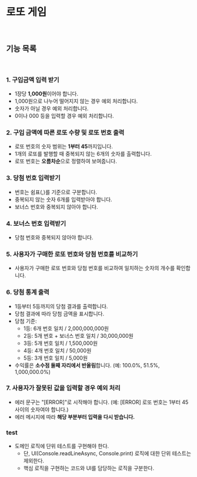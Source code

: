 # 로또 게임

<br/>

## 기능 목록

<br/>

### 1. 구입금액 입력 받기

- 1장당 <strong>1,000원</strong>이어야 합니다.
- 1,000원으로 나누어 떨어지지 않는 경우 예외 처리합니다.
- 숫자가 아닐 경우 예외 처리합니다.
- 0이나 000 등을 입력할 경우 예외 처리합니다.

### 2. 구입 금액에 따른 로또 수량 및 로또 번호 출력

- 로또 번호의 숫자 범위는 <strong>1부터 45</strong>까지입니다.
- 1개의 로또를 발행할 때 중복되지 않는 6개의 숫자를 출력합니다.
- 로또 번호는 <strong>오름차순</strong>으로 정렬하여 보여줍니다.

### 3. 당첨 번호 입력받기

- 번호는 쉼표(,)를 기준으로 구분합니다.
- 중복되지 않는 숫자 6개를 입력받아야 합니다.
- 보너스 번호와 중복되지 않아야 합니다.

### 4. 보너스 번호 입력받기

- 당첨 번호와 중복되지 않아야 합니다.

### 5. 사용자가 구매한 로또 번호와 당첨 번호를 비교하기

- 사용자가 구매한 로또 번호와 당첨 번호를 비교하여 일치하는 숫자의 개수를 확인합니다.

### 6. 당첨 통계 출력

- 1등부터 5등까지의 당첨 결과를 출력합니다.
- 당첨 결과에 따라 당첨 금액을 표시합니다.
- 당첨 기준:
  - 1등: 6개 번호 일치 / 2,000,000,000원
  - 2등: 5개 번호 + 보너스 번호 일치 / 30,000,000원
  - 3등: 5개 번호 일치 / 1,500,000원
  - 4등: 4개 번호 일치 / 50,000원
  - 5등: 3개 번호 일치 / 5,000원
- 수익률은 <strong>소수점 둘째 자리에서 반올림</strong>합니다.
  (예: 100.0%, 51.5%, 1,000,000.0%)

### 7. 사용자가 잘못된 값을 입력할 경우 예외 처리

- 에러 문구는 "[ERROR]"로 시작해야 합니다.
  (예: [ERROR] 로또 번호는 1부터 45 사이의 숫자여야 합니다.)
- 에러 메시지에 따라 <strong>해당 부분부터 입력을 다시 받습니다.</strong>

### test

- 도메인 로직에 단위 테스트를 구현해야 한다.
  - 단, UI(Console.readLineAsync, Console.print) 로직에 대한 단위 테스트는 제외한다.
  - 핵심 로직을 구현하는 코드와 UI를 담당하는 로직을 구분한다.
